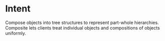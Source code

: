 # Intent

Compose objects into tree structures to represent part-whole hierarchies. Composite lets
clients treat individual objects and compositions of objects uniformly.